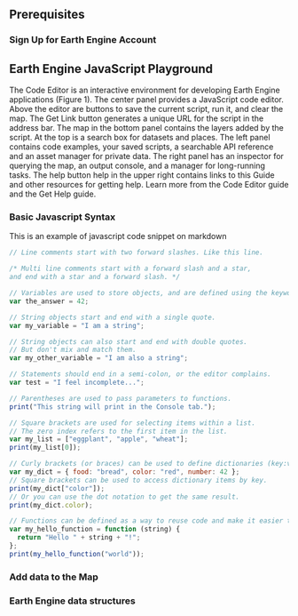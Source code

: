 ## Prerequisites

### Sign Up for Earth Engine Account

## Earth Engine JavaScript Playground

The Code Editor is an interactive environment for developing Earth Engine applications (Figure 1). The center panel provides a JavaScript code editor. Above the editor are buttons to save the current script, run it, and clear the map. The Get Link button generates a unique URL for the script in the address bar. The map in the bottom panel contains the layers added by the script. At the top is a search box for datasets and places. The left panel contains code examples, your saved scripts, a searchable API reference and an asset manager for private data. The right panel has an inspector for querying the map, an output console, and a manager for long-running tasks. The help button help in the upper right contains links to this Guide and other resources for getting help. Learn more from the Code Editor guide and the Get Help guide.

### Basic Javascript Syntax

This is an example of javascript code snippet on markdown

```js
// Line comments start with two forward slashes. Like this line.

/* Multi line comments start with a forward slash and a star,
and end with a star and a forward slash. */

// Variables are used to store objects, and are defined using the keyword var.
var the_answer = 42;

// String objects start and end with a single quote.
var my_variable = "I am a string";

// String objects can also start and end with double quotes.
// But don't mix and match them.
var my_other_variable = "I am also a string";

// Statements should end in a semi-colon, or the editor complains.
var test = "I feel incomplete...";

// Parentheses are used to pass parameters to functions.
print("This string will print in the Console tab.");

// Square brackets are used for selecting items within a list.
// The zero index refers to the first item in the list.
var my_list = ["eggplant", "apple", "wheat"];
print(my_list[0]);

// Curly brackets (or braces) can be used to define dictionaries (key:value pairs)
var my_dict = { food: "bread", color: "red", number: 42 };
// Square brackets can be used to access dictionary items by key.
print(my_dict["color"]);
// Or you can use the dot notation to get the same result.
print(my_dict.color);

// Functions can be defined as a way to reuse code and make it easier to read
var my_hello_function = function (string) {
  return "Hello " + string + "!";
};
print(my_hello_function("world"));
```

### Add data to the Map

### Earth Engine data structures
